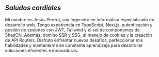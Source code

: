 ## _Saludos cordiales_

Mi nombre es Jesús Perera, soy Ingeniero en Informática especializado en desarrollo web. Tengo experiencia en TypeScript, Next.js, autenticación y gestión de sesiones con JWT, Tailwind y el set de componentes de ShadCN. Además, domino SSR y SSG, el manejo de cookies y la creación de API Routers. Disfruto enfrentar nuevos desafíos, perfeccionar mis habilidades y mantenerme en constante aprendizaje para desarrollar soluciones eficientes e innovadoras.
